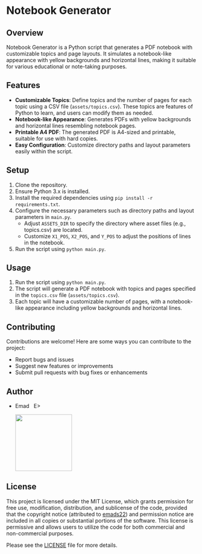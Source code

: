 # Notebook Generator

## Overview
Notebook Generator is a Python script that generates a PDF notebook with customizable topics and page layouts. It simulates a notebook-like appearance with yellow backgrounds and horizontal lines, making it suitable for various educational or note-taking purposes.

## Features
- **Customizable Topics**: Define topics and the number of pages for each topic using a CSV file (`assets/topics.csv`). These topics are features of Python to learn, and users can modify them as needed.
- **Notebook-like Appearance**: Generates PDFs with yellow backgrounds and horizontal lines resembling notebook pages.
- **Printable A4 PDF**: The generated PDF is A4-sized and printable, suitable for use with hard copies.
- **Easy Configuration**: Customize directory paths and layout parameters easily within the script.

## Setup
1. Clone the repository.
2. Ensure Python 3.x is installed.
3. Install the required dependencies using `pip install -r requirements.txt`.
4. Configure the necessary parameters such as directory paths and layout parameters in `main.py`.
   - Adjust `ASSETS_DIR` to specify the directory where asset files (e.g., topics.csv) are located.
   - Customize `X1_POS`, `X2_POS`, and `Y_POS` to adjust the positions of lines in the notebook.
5. Run the script using `python main.py`.

## Usage
1. Run the script using `python main.py`.
2. The script will generate a PDF notebook with topics and pages specified in the `topics.csv` file (`assets/topics.csv`).
3. Each topic will have a customizable number of pages, with a notebook-like appearance including yellow backgrounds and horizontal lines.

## Contributing
Contributions are welcome! Here are some ways you can contribute to the project:
- Report bugs and issues
- Suggest new features or improvements
- Submit pull requests with bug fixes or enhancements

## Author
- Emad &nbsp; E>
  
  [<img src="https://img.shields.io/badge/GitHub-Profile-blue?logo=github" width="150">](https://github.com/emads22)

## License
This project is licensed under the MIT License, which grants permission for free use, modification, distribution, and sublicense of the code, provided that the copyright notice (attributed to [emads22](https://github.com/emads22)) and permission notice are included in all copies or substantial portions of the software. This license is permissive and allows users to utilize the code for both commercial and non-commercial purposes.

Please see the [LICENSE](LICENSE) file for more details.

